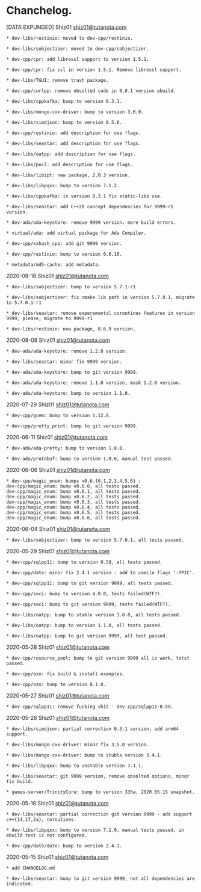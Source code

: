 # Chanchelog.  


[DATA EXPUNGED]	Shiz01 <shiz01@tutanota.com>  

	* dev-libs/restinio: moved to dev-cpp/restinio.  

	* dev-libs/sobjectizer: moved to dev-cpp/sobjectizer.  

	* dev-cpp/cpr: add libressl support to version 1.5.1.  

	* dev-cpp/cpr: fix ssl in version 1.5.1. Remove libressl support.  

	* dev-libs/TGUI: remove trash package.  

	* dev-cpp/curlpp: remove obsolted code in 0.8.1 version ebuild.  

	* dev-libs/cppkafka: bump to version 0.3.1.  

	* dev-libs/mongo-cxx-driver: bump to version 3.6.0.  

	* dev-libs/simdjson: bump to version 0.5.0.  

	* dev-cpp/restinio: add description for use flags.  

	* dev-libs/seastar: add description for use flags.  

	* dev-libs/oatpp: add description for use flags.  

	* dev-libs/pocl: add description for use flags.  

	* dev-libs/libipt: new package, 2.0.3 version.  

	* dev-libs/libpqxx: bump to version 7.1.2.  

	* dev-libs/cppkafka: in version 0.3.1 fix static-libs use.  

	* dev-libs/seastar: add C++20 concept dependencies for 9999-r1 version.

	* dev-ada/ada-keystore: remove 9999 version. more build errors.  

	* virtual/ada: add virtual package for Ada Compiler.  

	* dev-cpp/xxhash_cpp: add git 9999 version.  

	* dev-cpp/restinio: bump to version 0.6.10.  

	* metadata/md5-cache: add metadata.

2020-08-18	Shiz01 <shiz01@tutanota.com>  

	* dev-libs/sobjectizer: bump to version 5.7.1-r1  

	* dev-libs/sobjectizer: fix cmake lib path in version 5.7.0.1, migrate to 5.7.0.1-r1

	* dev-libs/seastar: remove experemental coroutines features in version 9999, please, migrate to 9999-r1

	* dev-libs/restinio: new package, 0.6.9 version.


2020-08-08	Shiz01 <shiz01@tutanota.com>  

	* dev-ada/ada-keystore: remove 1.2.0 version.  

	* dev-libs/seastar: minor fix 9999 version.  

	* dev-ada/ada-keystore: bump to git version 9999.  

	* dev-ada/ada-keystore: remove 1.1.0 version, mask 1.2.0 version.  

	* dev-ada/ada-keystore: bump to version 1.1.0.  


2020-07-29	Shiz01 <shiz01@tutanota.com>  

	* dev-cpp/gcem: bump to version 1.12.0.  

	* dev-cpp/pretty_print: bump to git version 9999.  


2020-06-11	Shiz01 <shiz01@tutanota.com>  

	* dev-ada/ada-pretty: bump to version 1.0.0.  

	* dev-ada/protobuf: bump to version 1.0.0, manual test passed.  


2020-06-06	Shiz01 <shiz01@tutanota.com>  

	* dev-cpp/magic_enum: bumps v0.6.{0,1,2,3,4,5,6} :  
	dev-cpp/magic_enum: bump v0.6.0, all tests passed.  
	dev-cpp/magic_enum: bump v0.6.1, all tests passed.  
	dev-cpp/magic_enum: bump v0.6.2, all tests passed.  
	dev-cpp/magic_enum: bump v0.6.3, all tests passed.  
	dev-cpp/magic_enum: bump v0.6.4, all tests passed.  
	dev-cpp/magic_enum: bump v0.6.5, all tests passed.  
	dev-cpp/magic_enum: bump v0.6.6, all tests passed.  


2020-06-04	Shiz01 <shiz01@tutanota.com>  

	* dev-libs/sobjectizer: bump to version 5.7.0.1, all tests passed.  


2020-05-29	Shiz01 <shiz01@tutanota.com>  

	* dev-cpp/sqlpp11: bump to version 0.59, all tests passed.   

	* dev-cpp/date: minor fix 2.4.1 version - add to comile flags '-fPIC'.   

	* dev-cpp/sqlpp11: bump to git version 9999, all tests passed.  

	* dev-cpp/soci: bump to version 4.0.0, tests failed(WTF?).  

	* dev-cpp/soci: bump to git version 9999, tests failed(WTF?).  

	* dev-libs/oatpp: bump to stable version 1.0.0, all tests passed.  

	* dev-libs/oatpp: bump to version 1.1.0, all tests passed.  

	* dev-libs/oatpp: bump to git version 9999, all test passed.  


2020-05-28	Shiz01	<shiz01@tutanota.com>  

	* dev-cpp/resource_pool: bump to git version 9999 all is work, tetst passed.  

	* dev-cpp/ozo: fix build & install examples.  

	* dev-cpp/ozo: bump to version 0.1.0.  


2020-05-27	Shiz01	<shiz01@tutanota.com>  

	* dev-cpp/sqlpp11: remove fucking shit - dev-cpp/sqlpp11-0.59.  


2020-05-26	Shiz01  <shiz01@tutanota.com>  
	
	* dev-libs/simdjson: partial correction 0.3.1 version, add arm64 support.  

	* dev-libs/mongo-cxx-driver: minor fix 3.5.0 version.   

	* dev-libs/mongo-cxx-driver: bump to stuble version 3.4.1.  

	* dev-libs/libpqxx: bump to unstable version 7.1.1.  

	* dev-libs/seastar: git 9999 version, remove obsolted options, minor fix build.  

	* games-server/TrinityCore: bump to version 335a, 2020.05.15 snapshot.  

2020-05-18	Shiz01	<shiz01@tutanota.com>  

	* dev-libs/seastar: partial correction git version 9999 - add support c++{14,17,2a}, coroutines.  

	* dev-libs/libpqxx: bump to version 7.1.0, manual tests passed, in ebuild test is not configured.  

	* dev-cpp/date/date: bump to version 2.4.1.  


2020-05-15	Shiz01	<shiz01@tutanota.com>  
	
	* add CHANGELOG.md 

	* dev-libs/seastar: bump to git version 9999, not all dependencies are indicated.  


